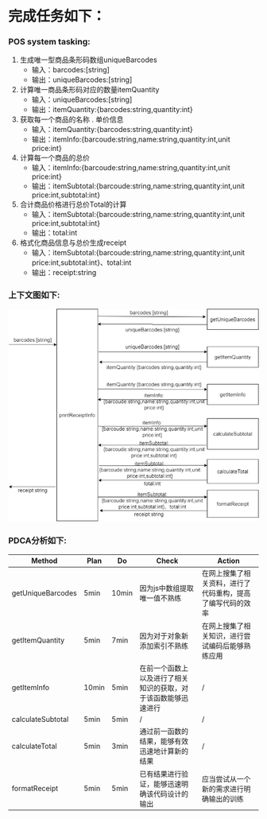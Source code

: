 # 完成任务如下：
### POS system tasking:
1. 生成唯一型商品条形码数组uniqueBarcodes
    - 输入：barcodes:[string]
    - 输出：uniqueBarcodes:[string]
2. 计算唯一商品条形码对应的数量itemQuantity
    - 输入：uniqueBarcodes:[string]
    - 输出：itemQuantity:{barcodes:string,quantity:int}
3. 获取每一个商品的名称 . 单价信息
    - 输入：itemQuantity:{barcodes:string,quantity:int}
    - 输出：itemInfo:{barcoude:string,name:string,quantity:int,unit price:int}
4. 计算每一个商品的总价
    - 输入：itemInfo:{barcoude:string,name:string,quantity:int,unit price:int}
    - 输出：itemSubtotal:{barcoude:string,name:string,quantity:int,unit price:int,subtotal:int}
5. 合计商品价格进行总价Total的计算
    - 输入：itemSubtotal:{barcoude:string,name:string,quantity:int,unit price:int,subtotal:int}
    - 输出：total:int
6. 格式化商品信息与总价生成receipt
    - 输入：itemSubtotal:{barcoude:string,name:string,quantity:int,unit price:int,subtotal:int}、total:int
    - 输出：receipt:string
### 上下文图如下:
![加载失败](https://github.com/wyuefzhuol/POS-system/blob/master/POSsystem.png)
### PDCA分析如下:
| Method | Plan | Do | Check | Action |
| ---- | ---- | ---- | ---- | ---- |
| getUniqueBarcodes | 5min | 10min | 因为js中数组提取唯一值不熟练 | 在网上搜集了相关资料，进行了代码重构，提高了编写代码的效率 |
| getItemQuantity | 5min | 7min | 因为对于对象新添加索引不熟练 | 在网上搜集了相关知识，进行尝试编码后能够熟练应用 |
| getItemInfo | 10min | 5min | 在前一个函数上以及进行了相关知识的获取，对于该函数能够迅速进行 | / |
| calculateSubtotal | 5min | 5min | / | / |
| calculateTotal | 5min | 3min | 通过前一函数的结果，能够有效迅速地计算新的结果 | / |
| formatReceipt | 5min | 5min | 已有结果进行验证，能够迅速明确该代码设计的输出 | 应当尝试从一个新的需求进行明确输出的训练 |
